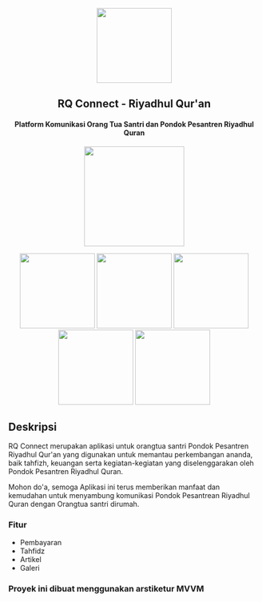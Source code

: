 <p align="center"><img src="https://i.ibb.co/VSr1QxT/Logo.png" width="150"></p> 
<h2 align="center"><b>RQ Connect - Riyadhul Qur'an</b></h2>
<h4 align="center">Platform Komunikasi Orang Tua Santri dan Pondok Pesantren Riyadhul Quran</h4>
<p align="center"><a href="http://play.google.com/store/apps/details?id=credeva.rqconnect"><img src="https://play.google.com/intl/en_us/badges/static/images/badges/en_badge_web_generic.png" width="200"></a></p>

<p align="center">

<img src="https://lh3.googleusercontent.com/onRPV45Fdph3JwGFfLs-VEDJBFR7sl5XxyMvJ5ZSWPdy2BmOUw-dcEeLWp4yvvZiDg3l=w3360-h1832-rw" width="150">
<img src="https://lh3.googleusercontent.com/clYXhClFwO59yZyRIPBIAB9fcSbn3wy6wDJeTQQ7AhEdCebfQCluqA6DDAy5AUcpXg=w3360-h1832-rw" width="150">
<img src="https://lh3.googleusercontent.com/fn39cMga77COqfMTo5ofGiYpKQ3u7m1Zp1Ey7Hca5FscL-RPGCKXWmxiPln-lNEWw4I=w3360-h1832-rw" width="150">
<img src="https://lh3.googleusercontent.com/-DR-QuTaih2VdwdkL_ofjjCU8Wk06-_h7SmYcVxI441cH2MJyigNvwFHWpNbJidYx5c=w3360-h1832-rw" width="150">
<img src="https://lh3.googleusercontent.com/Omw-JJh0SikAnsUIi2Wl0Zy_lzair1aPtrcEV0oSKZwTwso5nyRdXqv4LEhFwaN57Q=w3360-h1832-rw" width="150">

## Deskripsi

RQ Connect merupakan aplikasi untuk orangtua santri Pondok Pesantren Riyadhul Qur'an yang digunakan untuk memantau perkembangan ananda, baik tahfizh, keuangan serta kegiatan-kegiatan yang diselenggarakan oleh Pondok Pesantren Riyadhul Quran.

Mohon do'a, semoga Aplikasi ini terus memberikan manfaat dan kemudahan untuk menyambung komunikasi Pondok Pesantrean Riyadhul Quran dengan Orangtua santri dirumah.
### Fitur

* Pembayaran
* Tahfidz
* Artikel
* Galeri

### Proyek ini dibuat menggunakan arstiketur MVVM

